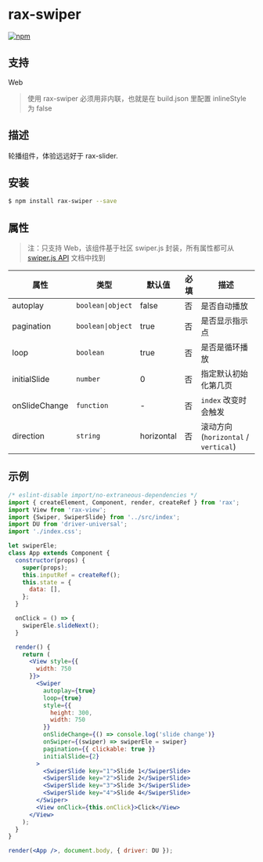 # rax-swiper

[![npm](https://img.shields.io/npm/v/rax-swiper.svg)](https://www.npmjs.com/package/rax-swiper)

## 支持

Web

> 使用 rax-swiper 必须用非内联，也就是在 build.json 里配置 inlineStyle 为 false

## 描述

轮播组件，体验远远好于 rax-slider.

## 安装

```bash
$ npm install rax-swiper --save
```

## 属性

> 注：只支持 Web，该组件基于社区 swiper.js 封装，所有属性都可从 [swiper.js API](https://swiperjs.com/api/) 文档中找到

| **属性**         | **类型**   | **默认值** | **必填** | **描述**                               |
| ---------------- | ---------- | ---------- | -------- | -------------------------------------- |
| autoplay         | `boolean\|object`  | false      | 否       | 是否自动播放                           |
| pagination  | `boolean\|object`  | true       | 否       | 是否显示指示点                         |
| loop             | `boolean`  | true       | 否       | 是否是循环播放                         |
| initialSlide            | `number`   | 0          | 否       | 指定默认初始化第几页                   |
| onSlideChange         | `function` | -          | 否       | `index` 改变时会触发                   |
| direction         | `string` | horizontal   | 否       |  滚动方向 (`horizontal` / `vertical`)            |

## 示例

```jsx
/* eslint-disable import/no-extraneous-dependencies */
import { createElement, Component, render, createRef } from 'rax';
import View from 'rax-view';
import {Swiper, SwiperSlide} from '../src/index';
import DU from 'driver-universal';
import './index.css';

let swiperEle;
class App extends Component {
  constructor(props) {
    super(props);
    this.inputRef = createRef();
    this.state = {
      data: [],
    };
  }

  onClick = () => {
    swiperEle.slideNext();
  }

  render() {
    return (
      <View style={{
        width: 750
      }}>
        <Swiper
          autoplay={true}
          loop={true}
          style={{
            height: 300,
            width: 750
          }}
          onSlideChange={() => console.log('slide change')}
          onSwiper={(swiper) => swiperEle = swiper}
          pagination={{ clickable: true }}
		  initialSlide={2}
        >
          <SwiperSlide key="1">Slide 1</SwiperSlide>
          <SwiperSlide key="2">Slide 2</SwiperSlide>
          <SwiperSlide key="3">Slide 3</SwiperSlide>
          <SwiperSlide key="4">Slide 4</SwiperSlide>
        </Swiper>
        <View onClick={this.onClick}>Click</View>
      </View>
    );
  }
}

render(<App />, document.body, { driver: DU });
```
